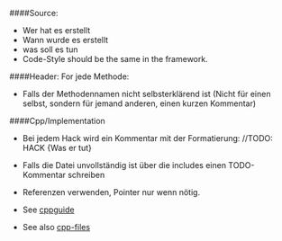 ####Source:
 * Wer hat es erstellt
 * Wann wurde es erstellt
 * was soll es tun
 * Code-Style should be the same in the framework.

####Header:
For jede Methode:
- Falls der Methodennamen nicht selbsterklärend ist (Nicht für einen selbst, sondern für jemand anderen, einen kurzen Kommentar)



####Cpp/Implementation
 * Bei jedem Hack wird ein Kommentar mit der Formatierung:
    //TODO: HACK {Was er tut}

 * Falls die Datei unvollständig ist über die includes einen TODO-Kommentar schreiben

 * Referenzen verwenden, Pointer nur wenn nötig.
 * See [cppguide](google-styleguide.googlecode.com/svn/trunk/cppguide.html)
 * See also [cpp-files](www.possibility.com/Cpp/CppCodingStandard.html)
